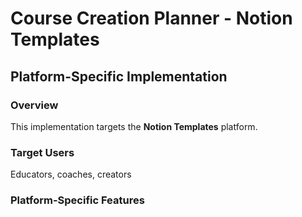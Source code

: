 # Course Creation Planner - Notion Templates

## Platform-Specific Implementation

### Overview
This implementation targets the **Notion Templates** platform.

### Target Users
Educators, coaches, creators

### Platform-Specific Features
